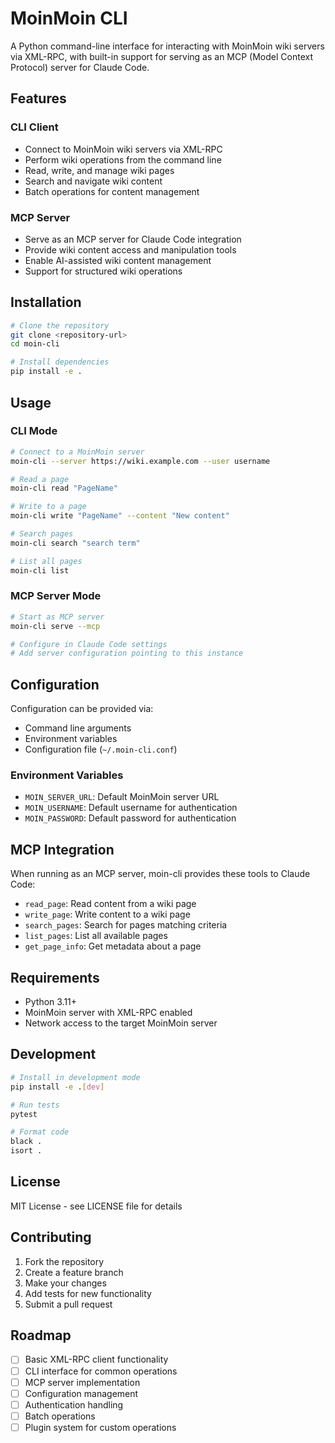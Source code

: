 # MoinMoin CLI

A Python command-line interface for interacting with MoinMoin wiki servers via XML-RPC, with built-in support for serving as an MCP (Model Context Protocol) server for Claude Code.

## Features

### CLI Client
- Connect to MoinMoin wiki servers via XML-RPC
- Perform wiki operations from the command line
- Read, write, and manage wiki pages
- Search and navigate wiki content
- Batch operations for content management

### MCP Server
- Serve as an MCP server for Claude Code integration
- Provide wiki content access and manipulation tools
- Enable AI-assisted wiki content management
- Support for structured wiki operations

## Installation

```bash
# Clone the repository
git clone <repository-url>
cd moin-cli

# Install dependencies
pip install -e .
```

## Usage

### CLI Mode

```bash
# Connect to a MoinMoin server
moin-cli --server https://wiki.example.com --user username

# Read a page
moin-cli read "PageName"

# Write to a page
moin-cli write "PageName" --content "New content"

# Search pages
moin-cli search "search term"

# List all pages
moin-cli list
```

### MCP Server Mode

```bash
# Start as MCP server
moin-cli serve --mcp

# Configure in Claude Code settings
# Add server configuration pointing to this instance
```

## Configuration

Configuration can be provided via:
- Command line arguments
- Environment variables
- Configuration file (`~/.moin-cli.conf`)

### Environment Variables

- `MOIN_SERVER_URL`: Default MoinMoin server URL
- `MOIN_USERNAME`: Default username for authentication
- `MOIN_PASSWORD`: Default password for authentication

## MCP Integration

When running as an MCP server, moin-cli provides these tools to Claude Code:

- `read_page`: Read content from a wiki page
- `write_page`: Write content to a wiki page
- `search_pages`: Search for pages matching criteria
- `list_pages`: List all available pages
- `get_page_info`: Get metadata about a page

## Requirements

- Python 3.11+
- MoinMoin server with XML-RPC enabled
- Network access to the target MoinMoin server

## Development

```bash
# Install in development mode
pip install -e .[dev]

# Run tests
pytest

# Format code
black .
isort .
```

## License

MIT License - see LICENSE file for details

## Contributing

1. Fork the repository
2. Create a feature branch
3. Make your changes
4. Add tests for new functionality
5. Submit a pull request

## Roadmap

- [ ] Basic XML-RPC client functionality
- [ ] CLI interface for common operations
- [ ] MCP server implementation
- [ ] Configuration management
- [ ] Authentication handling
- [ ] Batch operations
- [ ] Plugin system for custom operations